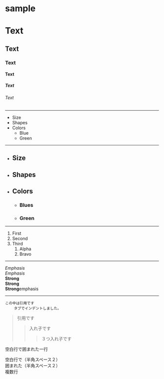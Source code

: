 # sample
# Text
## Text
### Text
#### Text
##### Text
###### Text
---
* Size
* Shapes
* Colors
    * Blue
    * Green
---
* ## Size
* ## Shapes
* ## Colors
    * ### Blues
    * ### Green
---
1. First
2. Second
3. Third
    1. Alpha
    2. Bravo
----
*Emphasis*    
_Emphasis_  
**Strong**  
__Strong__<br>
**Strong**emphasis
***
```
この中は引用です
    タブでインデントしました。
```
>引用です
>>入れ子です
>>>３つ入れ子です

空白行で囲まれた一行

空白行で（半角スペース２）　　  
囲まれた（半角スペース２）　　  
複数行　　  




